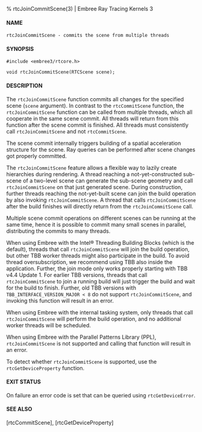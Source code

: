 % rtcJoinCommitScene(3) | Embree Ray Tracing Kernels 3

#### NAME

    rtcJoinCommitScene - commits the scene from multiple threads

#### SYNOPSIS

    #include <embree3/rtcore.h>

    void rtcJoinCommitScene(RTCScene scene);

#### DESCRIPTION

The `rtcJoinCommitScene` function commits all changes for the
specified scene (`scene` argument). In contrast to the
`rtcCommitScene` function, the `rtcJoinCommitScene` function can be
called from multiple threads, which all cooperate in the same scene
commit. All threads will return from this function after the scene
commit is finished. All threads must consistently call
`rtcJoinCommitScene` and not `rtcCommitScene`.

The scene commit internally triggers building of a spatial
acceleration structure for the scene. Ray queries can be performed
after scene changes got properly committed.

The `rtcJoinCommitScene` feature allows a flexible way to lazily
create hierarchies during rendering. A thread reaching a
not-yet-constructed sub-scene of a two-level scene can generate the
sub-scene geometry and call `rtcJoinCommitScene` on that just generated
scene. During construction, further threads reaching the not-yet-built
scene can join the build operation by also invoking
`rtcJoinCommitScene`. A thread that calls `rtcJoinCommitScene` after
the build finishes will directly return from the `rtcJoinCommitScene`
call.

Multiple scene commit operations on different scenes can be running at
the same time, hence it is possible to commit many small scenes in
parallel, distributing the commits to many threads.

When using Embree with the Intel® Threading Building Blocks (which is
the default), threads that call `rtcJoinCommitScene` will join the
build operation, but other TBB worker threads might also participate
in the build. To avoid thread oversubscription, we recommend using TBB
also inside the application. Further, the join mode only works properly
starting with TBB v4.4 Update 1. For earlier TBB versions, threads that
call `rtcJoinCommitScene` to join a running build will just trigger the
build and wait for the build to finish. Further, old TBB versions with
`TBB_INTERFACE_VERSION_MAJOR < 8` do not support `rtcJoinCommitScene`,
and invoking this function will result in an error.

When using Embree with the internal tasking system, only threads that
call `rtcJoinCommitScene` will perform the build operation, and no
additional worker threads will be scheduled.

When using Embree with the Parallel Patterns Library (PPL),
`rtcJoinCommitScene` is not supported and calling that function will
result in an error.

To detect whether `rtcJoinCommitScene` is supported, use the
`rtcGetDeviceProperty` function.

#### EXIT STATUS

On failure an error code is set that can be queried using
`rtcGetDeviceError`.

#### SEE ALSO

[rtcCommitScene], [rtcGetDeviceProperty]
